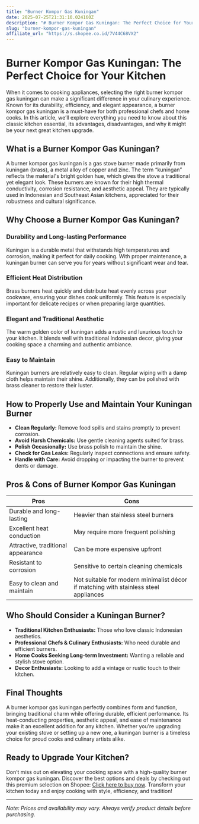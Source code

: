 ```yaml
---
title: "Burner Kompor Gas Kuningan"
date: 2025-07-25T21:31:10.024160Z
description: "# Burner Kompor Gas Kuningan: The Perfect Choice for Your Kitchen..."
slug: "burner-kompor-gas-kuningan"
affiliate_url: "https://s.shopee.co.id/7V44C68VX2"
---
```

# Burner Kompor Gas Kuningan: The Perfect Choice for Your Kitchen

When it comes to cooking appliances, selecting the right burner kompor gas kuningan can make a significant difference in your culinary experience. Known for its durability, efficiency, and elegant appearance, a burner kompor gas kuningan is a must-have for both professional chefs and home cooks. In this article, we’ll explore everything you need to know about this classic kitchen essential, its advantages, disadvantages, and why it might be your next great kitchen upgrade.

## What is a Burner Kompor Gas Kuningan?

A burner kompor gas kuningan is a gas stove burner made primarily from kuningan (brass), a metal alloy of copper and zinc. The term “kuningan” reflects the material's bright golden hue, which gives the stove a traditional yet elegant look. These burners are known for their high thermal conductivity, corrosion resistance, and aesthetic appeal. They are typically used in Indonesian and Southeast Asian kitchens, appreciated for their robustness and cultural significance.

## Why Choose a Burner Kompor Gas Kuningan?

### Durability and Long-lasting Performance
Kuningan is a durable metal that withstands high temperatures and corrosion, making it perfect for daily cooking. With proper maintenance, a kuningan burner can serve you for years without significant wear and tear.

### Efficient Heat Distribution
Brass burners heat quickly and distribute heat evenly across your cookware, ensuring your dishes cook uniformly. This feature is especially important for delicate recipes or when preparing large quantities.

### Elegant and Traditional Aesthetic
The warm golden color of kuningan adds a rustic and luxurious touch to your kitchen. It blends well with traditional Indonesian decor, giving your cooking space a charming and authentic ambiance.

### Easy to Maintain
Kuningan burners are relatively easy to clean. Regular wiping with a damp cloth helps maintain their shine. Additionally, they can be polished with brass cleaner to restore their luster.

## How to Properly Use and Maintain Your Kuningan Burner

- **Clean Regularly:** Remove food spills and stains promptly to prevent corrosion.
- **Avoid Harsh Chemicals:** Use gentle cleaning agents suited for brass.
- **Polish Occasionally:** Use brass polish to maintain the shine.
- **Check for Gas Leaks:** Regularly inspect connections and ensure safety.
- **Handle with Care:** Avoid dropping or impacting the burner to prevent dents or damage.

## Pros & Cons of Burner Kompor Gas Kuningan

| Pros | Cons |
|-------|-------|
| Durable and long-lasting | Heavier than stainless steel burners |
| Excellent heat conduction | May require more frequent polishing |
| Attractive, traditional appearance | Can be more expensive upfront |
| Resistant to corrosion | Sensitive to certain cleaning chemicals |
| Easy to clean and maintain | Not suitable for modern minimalist décor if matching with stainless steel appliances |

## Who Should Consider a Kuningan Burner?

- **Traditional Kitchen Enthusiasts:** Those who love classic Indonesian aesthetics.
- **Professional Chefs & Culinary Enthusiasts:** Who need durable and efficient burners.
- **Home Cooks Seeking Long-term Investment:** Wanting a reliable and stylish stove option.
- **Decor Enthusiasts:** Looking to add a vintage or rustic touch to their kitchen.

## Final Thoughts

A burner kompor gas kuningan perfectly combines form and function, bringing traditional charm while offering durable, efficient performance. Its heat-conducting properties, aesthetic appeal, and ease of maintenance make it an excellent addition for any kitchen. Whether you’re upgrading your existing stove or setting up a new one, a kuningan burner is a timeless choice for proud cooks and culinary artists alike.

## Ready to Upgrade Your Kitchen?

Don’t miss out on elevating your cooking space with a high-quality burner kompor gas kuningan. Discover the best options and deals by checking out this premium selection on Shopee: [Click here to buy now](https://s.shopee.co.id/7V44C68VX2). Transform your kitchen today and enjoy cooking with style, efficiency, and tradition!

---

*Note: Prices and availability may vary. Always verify product details before purchasing.*